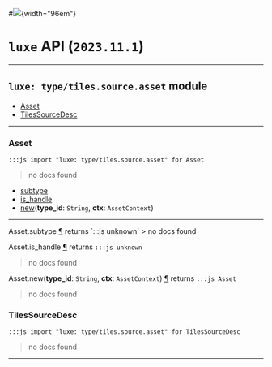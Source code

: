 #![](../../../../../../images/luxe-dark.svg){width="96em"}

# `luxe` API (`2023.11.1`)  


---

## `luxe: type/tiles.source.asset` module

- [Asset](#asset)   
- [TilesSourceDesc](#tilessourcedesc)   

---

### Asset
`:::js import "luxe: type/tiles.source.asset" for Asset`
> no docs found

- [subtype](#Asset.subtype)
- [is_handle](#Asset.is_handle)
- [new](#Asset.new+2)(**type_id**: `String`, **ctx**: `AssetContext`)

<hr/>
<endpoint module="luxe: type/tiles.source.asset" class="Asset" signature="subtype"></endpoint>
<signature id="Asset.subtype">Asset.subtype
<a class="headerlink" href="#Asset.subtype" title="Permanent link">¶</a></signature>
<span class='api_ret'>returns</span> `:::js unknown`
> no docs found   

<endpoint module="luxe: type/tiles.source.asset" class="Asset" signature="is_handle"></endpoint>
<signature id="Asset.is_handle">Asset.is_handle
<a class="headerlink" href="#Asset.is_handle" title="Permanent link">¶</a></signature>
<span class='api_ret'>returns</span> `:::js unknown`
> no docs found   

<endpoint module="luxe: type/tiles.source.asset" class="Asset" signature="new(type_id : String, ctx : AssetContext)"></endpoint>
<signature id="Asset.new+2">Asset.new(**type_id**: `String`, **ctx**: `AssetContext`)
<a class="headerlink" href="#Asset.new+2" title="Permanent link">¶</a></signature>
<span class='api_ret'>returns</span> `:::js Asset`
> no docs found   

### TilesSourceDesc
`:::js import "luxe: type/tiles.source.asset" for TilesSourceDesc`
> no docs found


<hr/>
